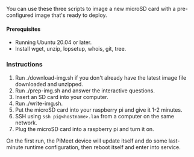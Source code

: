 You can use these three scripts to image a new microSD card with a pre-configured image that's ready to deploy.

#### Prerequisites
- Running Ubuntu 20.04 or later.
- Install wget, unzip, lopsetup, whois, git, tree.

### Instructions
1. Run ./download-img.sh if you don't already have the latest image file downloaded and unzipped.
1. Run ./prep-img.sh and answer the interactive questions.
1. Insert an SD card into your computer.
1. Run ./write-img.sh.
1. Put the microSD card into your raspberry pi and give it 1-2 minutes.
1. SSH using `ssh pi@<hostname>.lan` from a computer on the same network.
1. Plug the microSD card into a raspberry pi and turn it on.

On the first run, the PiMeet device will update itself and do some last-minute runtime configuration, then reboot itself and enter into service.
